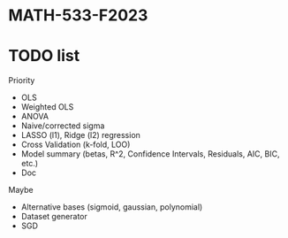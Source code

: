 # MATH-533-F2023

# TODO list

Priority
- OLS
- Weighted OLS
- ANOVA
- Naive/corrected sigma
- LASSO (l1), Ridge (l2) regression
- Cross Validation (k-fold, LOO)
- Model summary (betas, R^2, Confidence Intervals, Residuals, AIC, BIC, etc.) 
- Doc

Maybe
- Alternative bases (sigmoid, gaussian, polynomial)
- Dataset generator
- SGD
